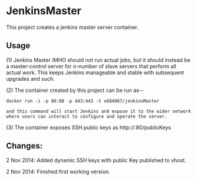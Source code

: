 JenkinsMaster
=============

This project creates a jenkins master server container.

Usage
-----
(1) Jenkins Master IMHO should not run actual jobs, but it should instead be a master-control server for n-number of slave servers that perform all actual work.  This keeps Jenkins manageable and stable with subsequent upgrades and such.

(2) The container created by this project can be run as--

    docker run -i -p 80:80 -p 443:443 -t x684867/jenkinsMaster

    and this command will start Jenkins and expose it to the wider network where users can interact to configure and operate the server.

(3) The container exposes SSH public keys as http://<ipaddr>:80/publicKeys


Changes:
--------
2 Nov 2014: Added dynamic SSH keys with public Key published to vhost.

2 Nov 2014: Finished first working version.
